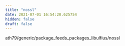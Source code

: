```yaml
---
title: "nossl"
date: 2021-07-01 16:54:20.625754
hidden: false
draft: false
---
```


ath79/generic/package_feeds_packages_libulfius/nossl

